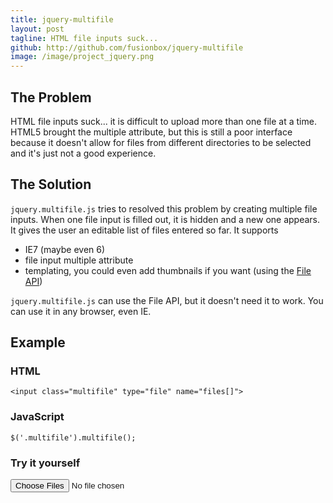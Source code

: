 ```yaml
---
title: jquery-multifile
layout: post
tagline: HTML file inputs suck...
github: http://github.com/fusionbox/jquery-multifile
image: /image/project_jquery.png
---
```

## The Problem
HTML file inputs suck... it is difficult to upload more than one file at a
time.  HTML5 brought the multiple attribute, but this is still a poor interface
because it doesn't allow for files from different directories to be selected
and it's just not a good experience.

## The Solution
`jquery.multifile.js` tries to resolved this problem by creating multiple file
inputs.  When one file input is filled out, it is hidden and a new one appears.
It gives the user an editable list of files entered so far.  It supports

* IE7 (maybe even 6)
* file input multiple attribute
* templating, you could even add thumbnails if you want (using the [File API])

`jquery.multifile.js` can use the File API, but it doesn't need it to work.
You can use it in any browser, even IE.

## Example
### HTML
    <input class="multifile" type="file" name="files[]">
### JavaScript
    $('.multifile').multifile();


### Try it yourself

<input multiple="multiple" type="file" name="files[]"/>
<script type="text/javascript" src="https://raw.github.com/fusionbox/jquery-multifile/master/jquery.multifile.js">
/* prevent this tag from being closed xml style, not allowed in html */
</script>
<script type="text/javascript">
    jQuery('input[type=file][multiple]').multifile();
</script>

[File API]: https://developer.mozilla.org/en/DOM/File#getAsDataURL()
